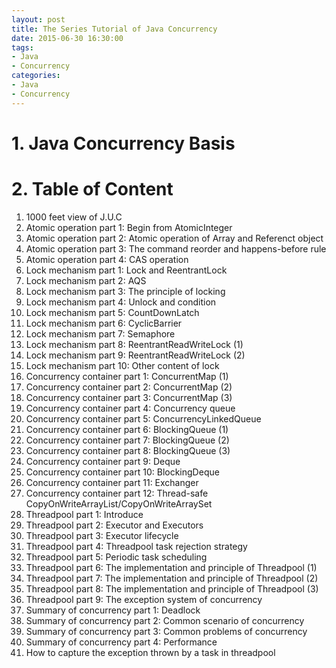 ```yaml
---
layout: post
title: The Series Tutorial of Java Concurrency
date: 2015-06-30 16:30:00
tags:
- Java
- Concurrency
categories:
- Java
- Concurrency
---
```


# 1. Java Concurrency Basis


# 2. Table of Content
1. 1000 feet view of J.U.C
2. Atomic operation part 1: Begin from AtomicInteger
3. Atomic operation part 2: Atomic operation of Array and Referenct object
4. Atomic operation part 3: The command reorder and happens-before rule
5. Atomic operation part 4: CAS operation
6. Lock mechanism part 1: Lock and ReentrantLock
7. Lock mechanism part 2: AQS
8. Lock mechanism part 3: The principle of locking
9. Lock mechanism part 4: Unlock and condition
10. Lock mechanism part 5: CountDownLatch
11. Lock mechanism part 6: CyclicBarrier
12. Lock mechanism part 7: Semaphore
13. Lock mechanism part 8: ReentrantReadWriteLock (1)
14. Lock mechanism part 9: ReentrantReadWriteLock (2)
15. Lock mechanism part 10: Other content of lock
16. Concurrency container part 1: ConcurrentMap (1)
17. Concurrency container part 2: ConcurrentMap (2)
18. Concurrency container part 3: ConcurrentMap (3)
19. Concurrency container part 4: Concurrency queue
20. Concurrency container part 5: ConcurrencyLinkedQueue
21. Concurrency container part 6: BlockingQueue (1)
22. Concurrency container part 7: BlockingQueue (2)
23. Concurrency container part 8: BlockingQueue (3)
24. Concurrency container part 9: Deque
25. Concurrency container part 10: BlockingDeque
26. Concurrency container part 11: Exchanger
27. Concurrency container part 12: Thread-safe CopyOnWriteArrayList/CopyOnWriteArraySet
28. Threadpool part 1: Introduce
29. Threadpool part 2: Executor and Executors
30. Threadpool part 3: Executor lifecycle
31. Threadpool part 4: Threadpool task rejection strategy
32. Threadpool part 5: Periodic task scheduling
33. Threadpool part 6: The implementation and principle of Threadpool (1)
34. Threadpool part 7: The implementation and principle of Threadpool (2)
35. Threadpool part 8: The implementation and principle of Threadpool (3)
36. Threadpool part 9: The exception system of concurrency
37. Summary of concurrency part 1: Deadlock
38. Summary of concurrency part 2: Common scenario of concurrency
39. Summary of concurrency part 3: Common problems of concurrency
40. Summary of concurrency part 4: Performance
41. How to capture the exception thrown by a task in threadpool
